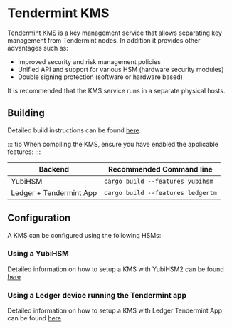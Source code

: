 <!--
order: 1
-->

# Tendermint KMS

[Tendermint KMS](https://github.com/iqlusioninc/tmkms) is a key management service that allows separating key management from Tendermint nodes. In addition it provides other advantages such as:

- Improved security and risk management policies
- Unified API and support for various HSM (hardware security modules)
- Double signing protection (software or hardware based)

It is recommended that the KMS service runs in a separate physical hosts.

## Building

Detailed build instructions can be found [here](https://github.com/iqlusioninc/tmkms#installation).

::: tip
When compiling the KMS, ensure you have enabled the applicable features:
:::

| Backend                 | Recommended Command line          |
|-------------------------|-----------------------------------|
| YubiHSM                 | `cargo build --features yubihsm`  |
| Ledger + Tendermint App | `cargo build --features ledgertm` |

## Configuration

A KMS can be configured using the following HSMs:

### Using a YubiHSM
  
Detailed information on how to setup a KMS with YubiHSM2 can be found [here](https://github.com/iqlusioninc/tmkms/blob/master/README.yubihsm.md)

### Using a Ledger device running the Tendermint app

Detailed information on how to setup a KMS with Ledger Tendermint App can be found [here](kms_ledger.md)
